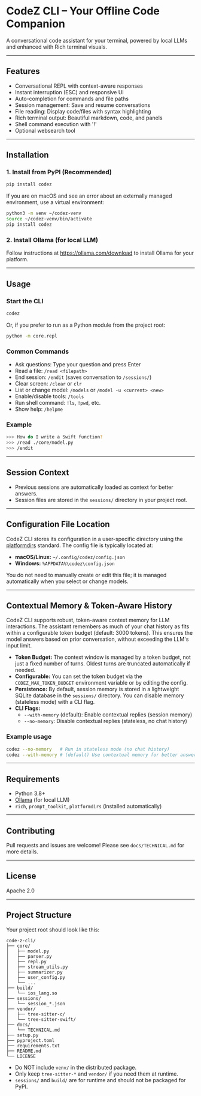 # CodeZ CLI – Your Offline Code Companion

A conversational code assistant for your terminal, powered by local LLMs and enhanced with Rich terminal visuals.

---

## Features
- Conversational REPL with context-aware responses
- Instant interruption (ESC) and responsive UI
- Auto-completion for commands and file paths
- Session management: Save and resume conversations
- File reading: Display code/files with syntax highlighting
- Rich terminal output: Beautiful markdown, code, and panels
- Shell command execution with '!'
- Optional websearch tool

---

## Installation

### 1. Install from PyPI (Recommended)

```bash
pip install codez
```

If you are on macOS and see an error about an externally managed environment, use a virtual environment:

```bash
python3 -m venv ~/codez-venv
source ~/codez-venv/bin/activate
pip install codez
```

### 2. Install Ollama (for local LLM)

Follow instructions at https://ollama.com/download to install Ollama for your platform.

---

## Usage

### Start the CLI

```bash
codez
```

Or, if you prefer to run as a Python module from the project root:

```bash
python -m core.repl
```

### Common Commands
- Ask questions: Type your question and press Enter
- Read a file: `/read <filepath>`
- End session: `/endit` (saves conversation to `/sessions/`)
- Clear screen: `/clear` or `clr`
- List or change model: `/models` or `/model -u <current> <new>`
- Enable/disable tools: `/tools`
- Run shell command: `!ls`, `!pwd`, etc.
- Show help: `/helpme`

### Example
```bash
>>> How do I write a Swift function?
>>> /read ./core/model.py
>>> /endit
```

---

## Session Context
- Previous sessions are automatically loaded as context for better answers.
- Session files are stored in the `sessions/` directory in your project root.

---

## Configuration File Location

CodeZ CLI stores its configuration in a user-specific directory using the [platformdirs](https://pypi.org/project/platformdirs/) standard. The config file is typically located at:

- **macOS/Linux:** `~/.config/codez/config.json`
- **Windows:** `%APPDATA%\codez\config.json`

You do not need to manually create or edit this file; it is managed automatically when you select or change models.

---

## Contextual Memory & Token-Aware History

CodeZ CLI supports robust, token-aware context memory for LLM interactions. The assistant remembers as much of your chat history as fits within a configurable token budget (default: 3000 tokens). This ensures the model answers based on prior conversation, without exceeding the LLM's input limit.

- **Token Budget:** The context window is managed by a token budget, not just a fixed number of turns. Oldest turns are truncated automatically if needed.
- **Configurable:** You can set the token budget via the `CODEZ_MAX_TOKEN_BUDGET` environment variable or by editing the config.
- **Persistence:** By default, session memory is stored in a lightweight SQLite database in the `sessions/` directory. You can disable memory (stateless mode) with a CLI flag.
- **CLI Flags:**
  - `--with-memory` (default): Enable contextual replies (session memory)
  - `--no-memory`: Disable contextual replies (stateless, no chat history)

### Example usage

```bash
codez --no-memory   # Run in stateless mode (no chat history)
codez --with-memory # (default) Use contextual memory for better answers
```

---

## Requirements
- Python 3.8+
- [Ollama](https://ollama.com/) (for local LLM)
- `rich`, `prompt_toolkit`, `platformdirs` (installed automatically)

---

## Contributing
Pull requests and issues are welcome! Please see `docs/TECHNICAL.md` for more details.

---

## License
Apache 2.0

---

## Project Structure

Your project root should look like this:

```
code-z-cli/
├── core/
│   ├── model.py
│   ├── parser.py
│   ├── repl.py
│   ├── stream_utils.py
│   ├── summarizer.py
│   ├── user_config.py
│   └── ...
├── build/
│   └── ios_lang.so
├── sessions/
│   └── session_*.json
├── vendor/
│   ├── tree-sitter-c/
│   └── tree-sitter-swift/
├── docs/
│   └── TECHNICAL.md
├── setup.py
├── pyproject.toml
├── requirements.txt
├── README.md
└── LICENSE
```

- Do NOT include `venv/` in the distributed package.
- Only keep `tree-sitter-*` and `vendor/` if you need them at runtime.
- `sessions/` and `build/` are for runtime and should not be packaged for PyPI.
